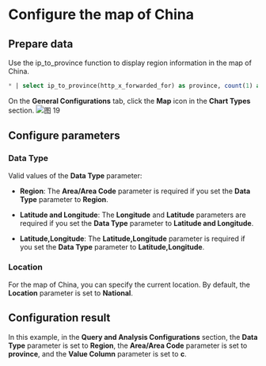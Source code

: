 # Configure the map of China
## Prepare data
Use the ip_to_province function to display region information in the map of China.
```sql
* | select ip_to_province(http_x_forwarded_for) as province, count(1) as c group by province order by c desc limit 100000
```
On the **General Configurations** tab, click the **Map** icon in the **Chart Types** section.
![图 19](/img/src/en/visulization/mapPro/chinaMap/chinaMap01.png)
## Configure parameters
### Data Type
Valid values of the **Data Type** parameter:

- **Region**: The **Area/Area Code** parameter is required if you set the **Data Type** parameter to **Region**.

- **Latitude and Longitude**: The **Longitude** and **Latitude** parameters are required if you set the **Data Type** parameter to **Latitude and Longitude**.

- **Latitude,Longitude**: The **Latitude,Longitude** parameter is required if you set the **Data Type** parameter to **Latitude,Longitude**.

### Location
For the map of China, you can specify the current location. By default, the **Location** parameter is set to **National**.

## Configuration result
In this example, in the **Query and Analysis Configurations** section, the **Data Type** parameter is set to **Region**, the **Area/Area Code** parameter is set to **province**, and the **Value Column** parameter is set to **c**.



